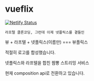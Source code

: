 # vueflix
[![Netlify Status](https://api.netlify.com/api/v1/badges/1555cce5-c385-4481-a01a-0d9ec5340b08/deploy-status)](https://app.netlify.com/sites/boisterous-khapse-9ffb12/deploys)

```
라프텔 클론코딩, 그런데 이제 넷플릭스를 곁들인
```

뷰 + 라프텔 + 넷플릭스(이름만) === 뷰플릭스

적절히 로고를 합성했습니다.

넷플릭스와 라프텔을 합친 짬뽕 스트리밍 서비스

현재 composition api로 전환하고 있습니다.
